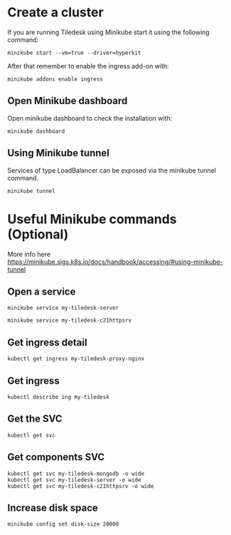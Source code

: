 # Create a cluster 

If you are running Tiledesk using Minikube start it using the following command:

```console
minikube start --vm=true --driver=hyperkit
```

After that remember to enable the ingress add-on with:

```console
minikube addons enable ingress
```

## Open Minikube dashboard
Open minikube dashboard to check the installation with: 

```console
minikube dashboard
```

## Using Minikube tunnel
Services of type LoadBalancer can be exposed via the minikube tunnel command. 

```console
minikube tunnel
```

# Useful Minikube commands (Optional)

More info here https://minikube.sigs.k8s.io/docs/handbook/accessing/#using-minikube-tunnel

## Open a service

```console
minikube service my-tiledesk-server
```

```console
minikube service my-tiledesk-c21httpsrv
```

## Get ingress detail

```console
kubectl get ingress my-tiledesk-proxy-nginx
```

## Get ingress 

```console
kubectl describe ing my-tiledesk
```

## Get the SVC
```console
kubectl get svc 
```

## Get components SVC

```console
kubectl get svc my-tiledesk-mongodb -o wide 
kubectl get svc my-tiledesk-server -o wide 
kubectl get svc my-tiledesk-c21httpsrv -o wide 
```

## Increase disk space
```console
minikube config set disk-size 20000
```

